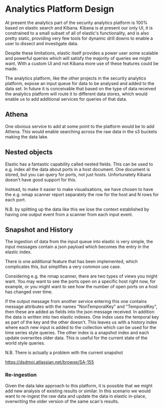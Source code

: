  # Analytics Platform Design
 
 At present the analytics part of the security analytics platform is 100% based on elastic search and Kibana. Kibana is at present our only UI, it is constrained to a small subset of all of elastic's functionality, and is also pretty static, providing very few tools for dynamic drill downs to enable a user to dissect and investigate data.
 
 Despite these limitations, elastic itself provides a power user some scalable and powerful queries which will satisfy the majority of queries we might want. With a custom UI and not Kibana more use of these features could be made.
 
 The analytics platform, like the other projects in the security analytics platform, expose an input queue for data to be analysed and added to the data set. In future it is conceivable that based on the type of data received the analytics platform will route it to different data stores, which would enable us to add additional services for queries of that data.
 
 ## Athena
 
 One obvious service to add at some point to the platform would be to add Athena. This would enable searching across the raw data in the s3 buckets making the data lake.
 
 ## Nested objects
 
 Elastic has a fantastic capability called nested fields. This can be used to e.g. index all the data about ports in a host document. One document is stored, but you can query for ports, not just hosts. Unfortunately Kibana doesn't have good support for this. 
 
 Instead, to make it easier to make visualisations, we have chosen to have the e.g. nmap scanner report separately the row for the host and N rows for each port. 
 
 N.B. by splitting up the data like this we lose the context established by having one output event from a scanner from each input event.
 
 ## Snapshot and History
 
 The ingestion of data from the input queue into elastic is very simple, the input messages contain a json payload which becomes the entry in the elastic index.
 
 There is one additional feature that has been implemented, which complicates this, but simplifies a very common use case.
 
 Considering e.g. the nmap scanner, there are two types of views you might want. You may want to see the ports open on a specific host right now, for example, or you might want to see how the number of open ports on a host has changed over time.
 
 If the output message from another service entering this one contains message attributes with the names "NonTemporalKey" and "TemporalKey", then these are added as fields into the json message received. In addition the data is written into two elastic indexes. One index uses the temporal key as part of the key and the other doesn't. This leaves us with a history index where each new input is added to the collection which can be used for the time series style queries. The other index is a snapshot index and each update overwrites older data. This is useful for the current state of the world style queries.
 
 N.B. There is actually a problem with the current snapshot 
 
 https://dsdmoj.atlassian.net/browse/SA-155
 
 ### Re-ingestion
 
 Given the data lake approach to this platform, it is possible that we might add new analysis of existing results or similar. In this scenario we would want to re-ingest the raw data and update the data in elastic in-place, overwriting the older version of the same scan's results.
  